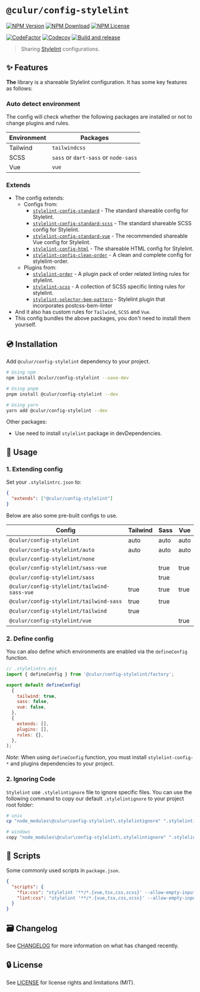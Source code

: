 # `@culur/config-stylelint`

[![NPM Version](https://img.shields.io/npm/v/@culur/config-stylelint?logo=npm)](https://www.npmjs.com/package/@culur/config-stylelint)
[![NPM Download](https://img.shields.io/npm/dm/@culur/config-stylelint?logo=npm)](https://www.npmjs.com/package/@culur/config-stylelint)
[![NPM License](https://img.shields.io/npm/l/@culur/config-stylelint)](../../LICENSE)

[![CodeFactor](https://www.codefactor.io/repository/github/culur/culur/badge)](https://www.codefactor.io/repository/github/culur/culur)
[![Codecov](https://img.shields.io/codecov/c/github/culur/culur)](https://app.codecov.io/gh/culur/culur)
[![Build and release](https://github.com/culur/culur/actions/workflows/build-and-release.yml/badge.svg)](https://github.com/culur/culur/actions/workflows/build-and-release.yml)

> Sharing [Stylelint](https://stylelint.io) configurations.

## ✨ Features

**The** library is a shareable Stylelint configuration. It has some key features as follows:

### Auto detect environment

The config will check whether the following packages are installed or not to change plugins and rules.

| Environment | Packages                             |
| ----------- | ------------------------------------ |
| Tailwind    | `tailwindcss`                        |
| SCSS        | `sass` or `dart-sass` or `node-sass` |
| Vue         | `vue`                                |

### Extends

- The config extends:
  - Configs from:
    - [`stylelint-config-standard`](https://github.com/stylelint/stylelint-config-standard) - The standard shareable config for Stylelint.
    - [`stylelint-config-standard-scss`](https://github.com/stylelint-scss/stylelint-config-standard-scss) - The standard shareable SCSS config for Stylelint.
    - [`stylelint-config-standard-vue`](https://github.com/ota-meshi/stylelint-config-standard-vue) - The recommended shareable Vue config for Stylelint.
    - [`stylelint-config-html`](https://github.com/ota-meshi/stylelint-config-html) - The shareable HTML config for Stylelint.
    - [`stylelint-config-clean-order`](https://github.com/kutsan/stylelint-config-clean-order) - A clean and complete config for stylelint-order.
  - Plugins from:
    - [`stylelint-order`](https://github.com/hudochenkov/stylelint-order) - A plugin pack of order related linting rules for stylelint.
    - [`stylelint-scss`](https://github.com/kristerkari/stylelint-scss) - A collection of SCSS specific linting rules for stylelint.
    - [`stylelint-selector-bem-pattern`](https://github.com/simonsmith/stylelint-selector-bem-pattern) - Stylelint plugin that incorporates postcss-bem-linter
- And it also has custom rules for `Tailwind`, `SCSS` and `Vue`.
- This config bundles the above packages, you don't need to install them yourself.

## 💿 Installation

Add `@culur/config-stylelint` dependency to your project.

```bash
# Using npm
npm install @culur/config-stylelint --save-dev

# Using pnpm
pnpm install @culur/config-stylelint --dev

# Using yarn
yarn add @culur/config-stylelint --dev
```

Other packages:

- Use need to install `stylelint` package in devDependencies.

## 📖 Usage

### 1. Extending config

Set your `.stylelintrc.json` to:

```json
{
  "extends": ["@culur/config-stylelint"]
}
```

Below are also some pre-built configs to use.

| Config                                      | Tailwind | Sass | Vue  |
| ------------------------------------------- | -------- | ---- | ---- |
| `@culur/config-stylelint`                   | auto     | auto | auto |
| `@culur/config-stylelint/auto`              | auto     | auto | auto |
| `@culur/config-stylelint/none`              |          |      |      |
| `@culur/config-stylelint/sass-vue`          |          | true | true |
| `@culur/config-stylelint/sass`              |          | true |      |
| `@culur/config-stylelint/tailwind-sass-vue` | true     | true | true |
| `@culur/config-stylelint/tailwind-sass`     | true     | true |      |
| `@culur/config-stylelint/tailwind`          | true     |      |      |
| `@culur/config-stylelint/vue`               |          |      | true |

### 2. Define config

You can also define which environments are enabled via the `defineConfig` function.

```js
// .stylelintrc.mjs
import { defineConfig } from '@culur/config-stylelint/factory';

export default defineConfig(
  {
    tailwind: true,
    sass: false,
    vue: false,
  },
  {
    extends: [],
    plugins: [],
    rules: {},
  },
);
```

_Note_: When using `defineConfig` function, you must install `stylelint-config-*` and plugins dependencies to your project.

### 2. Ignoring Code

`Stylelint` use `.stylelintignore` file to ignore specific files. You can use the following command to copy our default `.stylelintignore` to your project root folder:

```bash
# unix
cp "node_modules\@culur\config-stylelint\.stylelintignore" ".stylelintignore"

# windows
copy "node_modules\@culur\config-stylelint\.stylelintignore" ".stylelintignore"
```

## 📜 Scripts

Some commonly used scripts in `package.json`.

```json
{
  "scripts": {
    "fix:css": "stylelint '**/*.{vue,tsx,css,scss}' --allow-empty-input --fix",
    "lint:css": "stylelint '**/*.{vue,tsx,css,scss}' --allow-empty-input"
  }
}
```

## 🗃️ Changelog

See [CHANGELOG](CHANGELOG.md) for more information on what has changed recently.

## 🔒 License

See [LICENSE](../../LICENSE) for license rights and limitations (MIT).
